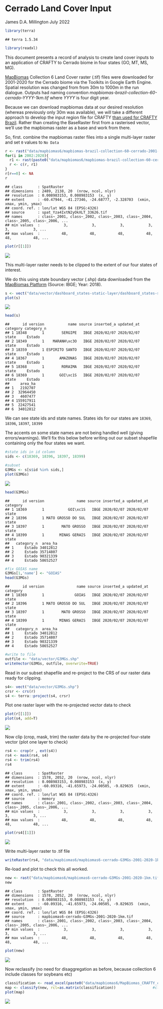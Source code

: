 Cerrado Land Cover Input
================
James D.A. Millington
July 2022

``` r
library(terra)
```

    ## terra 1.5.34

``` r
library(readxl)
```

This document presents a record of analysis to create land cover inputs
to an application of CRAFTY to Cerrado biome in four states (GO, MT, MS,
MG).

[MapBiomas](https://mapbiomas.org/en) Collection 6 Land Cover raster
(.tif) files were downloaded for 2001-2020 for the Cerrado biome via the
Toolkits in Google Earth Engine. Spatial resolution was changed from
from 30m to 1000m in the run dialogue. Outputs had naming convention
*mapbiomas-brazil-collection-60-cerrado-YYYY-1km.tif* where *YYYY* is
four digit year.

Because we can download mapbiomas data at our desired resolution
(whereas previously only 30m was available), we will take a different
approach to develop the input region file for CRAFTY [than used for
CRAFTY Brazil](https://github.com/jamesdamillington/BrazilInputMaps).
Rather than creating the BaseRaster first from a rasterised vector,
we’ll use the mapbiomas raster as a base and work from there.

So, first. combine the mapbiomas raster files into a single multi-layer
raster and set `0` values to `No Data`

``` r
r <- rast("data/mapbiomas6/mapbiomas-brazil-collection-60-cerrado-2001-1km.tif")
for(i in 2002:2020){
  r1 <- rast(paste0("data/mapbiomas6/mapbiomas-brazil-collection-60-cerrado-",i,"-1km.tif"))
  r <- c(r, r1)
}
r[r==0] <- NA
r
```

    ## class       : SpatRaster 
    ## dimensions  : 2489, 2138, 20  (nrow, ncol, nlyr)
    ## resolution  : 0.008983153, 0.008983153  (x, y)
    ## extent      : -60.47944, -41.27346, -24.68777, -2.328703  (xmin, xmax, ymin, ymax)
    ## coord. ref. : lon/lat WGS 84 (EPSG:4326) 
    ## source      : spat_Yza4IxtN2yOkXLT_33626.tif 
    ## names       : class~_2001, class~_2002, class~_2003, class~_2004, class~_2005, class~_2006, ... 
    ## min values  :           3,           3,           3,           3,           3,           3, ... 
    ## max values  :          48,          48,          48,          48,          48,          48, ...

``` r
plot(r[[1]])
```

![](Cerrado-LC-Input_files/figure-gfm/unnamed-chunk-2-1.png)<!-- -->

This multi-layer raster needs to be clipped to the extent of our four
states of interest.

We do this using state boundary vector (.shp) data downloaded from the
[MapBiomas Platform](https://plataforma.brasil.mapbiomas.org/) (Source:
IBGE; Year: 2018).

``` r
s <- vect("data/vector/dashboard_states-static-layer/dashboard_states-static-layer.shp")
plot(s)
```

![](Cerrado-LC-Input_files/figure-gfm/unnamed-chunk-3-1.png)<!-- -->

``` r
head(s)
```

    ##      id version           name source inserted_a updated_at category category_n
    ## 1 18348       1        SERGIPE   IBGE 2020/02/07 2020/02/07    state     Estado
    ## 2 18349       1    MARANH\xc3O   IBGE 2020/02/07 2020/02/07    state     Estado
    ## 3 18359       1 ESPIRITO SANTO   IBGE 2020/02/07 2020/02/07    state     Estado
    ## 4 18367       1       AMAZONAS   IBGE 2020/02/07 2020/02/07    state     Estado
    ## 5 18368       1        RORAIMA   IBGE 2020/02/07 2020/02/07    state     Estado
    ## 6 18369       1       GOI\xc1S   IBGE 2020/02/07 2020/02/07    state     Estado
    ##     area_ha
    ## 1   2192707
    ## 2  32964450
    ## 3   4607477
    ## 4 155917911
    ## 5  22427541
    ## 6  34012812

We can see state ids and state names. States ids for our states are
`18369`, `18396`, `18397`, `18399`

The accents on some state names are not being handled well (giving
errors/warnings). We’ll fix this below before writing out our subset
shapefile containing only the four states we want.

``` r
#state ids in id column
sids <- c(18369, 18396, 18397, 18399)

#subset
G3MGs <- s[s$id %in% sids,]
plot(G3MGs)
```

![](Cerrado-LC-Input_files/figure-gfm/unnamed-chunk-4-1.png)<!-- -->

``` r
head(G3MGs)
```

    ##      id version               name source inserted_a updated_at category
    ## 1 18369       1           GOI\xc1S   IBGE 2020/02/07 2020/02/07    state
    ## 2 18396       1 MATO GROSSO DO SUL   IBGE 2020/02/07 2020/02/07    state
    ## 3 18397       1        MATO GROSSO   IBGE 2020/02/07 2020/02/07    state
    ## 4 18399       1       MINAS GERAIS   IBGE 2020/02/07 2020/02/07    state
    ##   category_n  area_ha
    ## 1     Estado 34012812
    ## 2     Estado 35714807
    ## 3     Estado 90321339
    ## 4     Estado 58652527

``` r
#fix GOIAS name
G3MGs[1,'name'] <- "GOIAS"
head(G3MGs)
```

    ##      id version               name source inserted_a updated_at category
    ## 1 18369       1              GOIAS   IBGE 2020/02/07 2020/02/07    state
    ## 2 18396       1 MATO GROSSO DO SUL   IBGE 2020/02/07 2020/02/07    state
    ## 3 18397       1        MATO GROSSO   IBGE 2020/02/07 2020/02/07    state
    ## 4 18399       1       MINAS GERAIS   IBGE 2020/02/07 2020/02/07    state
    ##   category_n  area_ha
    ## 1     Estado 34012812
    ## 2     Estado 35714807
    ## 3     Estado 90321339
    ## 4     Estado 58652527

``` r
#write to file
outfile <- "data/vector/G3MGs.shp"
writeVector(G3MGs, outfile, overwrite=TRUE)
```

Read in our subset shapefile and re-project to the CRS of our raster
data ready for clipping.

``` r
s4<- vect("data/vector/G3MGs.shp")
crsr <- crs(r)
s4 <- terra::project(s4, crsr)
```

Plot one raster layer with the re-projected vector data to check

``` r
plot(r[[1]])
plot(s4, add=T)
```

![](Cerrado-LC-Input_files/figure-gfm/unnamed-chunk-6-1.png)<!-- -->

Now clip (crop, mask, trim) the raster data by the re-projected
four-state vector (plot one layer to check)

``` r
rs4 <- crop(r , ext(s4)) 
rs4 <- mask(rs4, s4)
rs4 <- trim(rs4)
rs4
```

    ## class       : SpatRaster 
    ## dimensions  : 1578, 2052, 20  (nrow, ncol, nlyr)
    ## resolution  : 0.008983153, 0.008983153  (x, y)
    ## extent      : -60.09316, -41.65973, -24.00505, -9.829635  (xmin, xmax, ymin, ymax)
    ## coord. ref. : lon/lat WGS 84 (EPSG:4326) 
    ## source      : memory 
    ## names       : class~_2001, class~_2002, class~_2003, class~_2004, class~_2005, class~_2006, ... 
    ## min values  :           3,           3,           3,           3,           3,           3, ... 
    ## max values  :          48,          48,          48,          48,          48,          48, ...

``` r
plot(rs4[[1]])
```

![](Cerrado-LC-Input_files/figure-gfm/unnamed-chunk-7-1.png)<!-- -->

Write multi-layer raster to .tif file

``` r
writeRaster(rs4, "data/mapbiomas6/mapbiomas6-cerrado-G3MGs-2001-2020-1km.tif", overwrite=TRUE)
```

Re-load and plot to check this all worked.

``` r
new <- rast("data/mapbiomas6/mapbiomas6-cerrado-G3MGs-2001-2020-1km.tif")
new
```

    ## class       : SpatRaster 
    ## dimensions  : 1578, 2052, 20  (nrow, ncol, nlyr)
    ## resolution  : 0.008983153, 0.008983153  (x, y)
    ## extent      : -60.09316, -41.65973, -24.00505, -9.829635  (xmin, xmax, ymin, ymax)
    ## coord. ref. : lon/lat WGS 84 (EPSG:4326) 
    ## source      : mapbiomas6-cerrado-G3MGs-2001-2020-1km.tif 
    ## names       : class~_2001, class~_2002, class~_2003, class~_2004, class~_2005, class~_2006, ... 
    ## min values  :           3,           3,           3,           3,           3,           3, ... 
    ## max values  :          48,          48,          48,          48,          48,          48, ...

``` r
plot(new)
```

![](Cerrado-LC-Input_files/figure-gfm/unnamed-chunk-9-1.png)<!-- -->

Now reclassify (no need for disaggregation as before, because collection
6 include classes for soybeans etc)

``` r
classification <- read_excel(paste0("data/mapbiomas6/MapBiomas_CRAFTY_classifications_v6.xlsx"), sheet = 'Mapbiomas6', range="G1:H35", col_names=T)  
map <- classify(new, rcl=as.matrix(classification))                 #classify
plot(map)
```

![](Cerrado-LC-Input_files/figure-gfm/unnamed-chunk-10-1.png)<!-- -->
